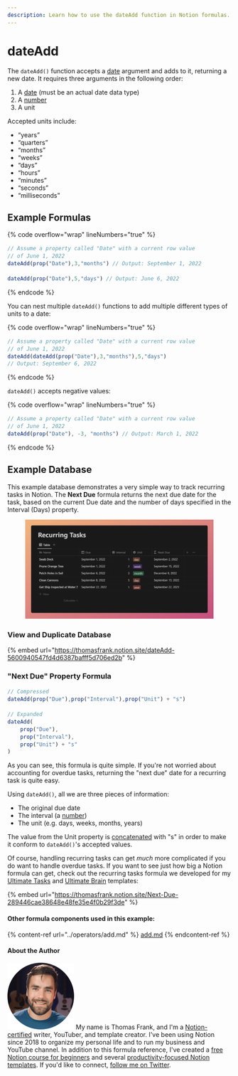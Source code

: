 ```yaml
---
description: Learn how to use the dateAdd function in Notion formulas.
---
```


# dateAdd

The `dateAdd()` function accepts a [date](../../formula-basics/data-types/date-data-type.md) argument and adds to it, returning a new date. It requires three arguments in the following order:

1. A [date](../../formula-basics/data-types/date-data-type.md) (must be an actual date data type)
2. A [number](../../formula-basics/data-types/number.md)
3. A unit

Accepted units include:

* “years”
* “quarters”
* “months”
* “weeks”
* “days”
* “hours”
* “minutes”
* “seconds”
* “milliseconds”

## Example Formulas

{% code overflow="wrap" lineNumbers="true" %}
```jsx
// Assume a property called "Date" with a current row value
// of June 1, 2022
dateAdd(prop("Date"),3,"months") // Output: September 1, 2022

dateAdd(prop("Date"),5,"days") // Output: June 6, 2022
```
{% endcode %}

You can nest multiple `dateAdd()` functions to add multiple different types of units to a date:

{% code overflow="wrap" lineNumbers="true" %}
```jsx
// Assume a property called "Date" with a current row value
// of June 1, 2022
dateAdd(dateAdd(prop("Date"),3,"months"),5,"days") 
// Output: September 6, 2022
```
{% endcode %}

`dateAdd()` accepts negative values:

{% code overflow="wrap" lineNumbers="true" %}
```jsx
// Assume a property called "Date" with a current row value
// of June 1, 2022
dateAdd(prop("Date"), -3, "months") // Output: March 1, 2022
```
{% endcode %}

## Example Database

This example database demonstrates a very simple way to track recurring tasks in Notion. The **Next Due** formula returns the next due date for the task, based on the current Due date and the number of days specified in the Interval (Days) property.

<figure><img src="../../.gitbook/assets/dateAdd Function - Notion Formulas.png" alt=""><figcaption></figcaption></figure>

### View and Duplicate Database

{% embed url="https://thomasfrank.notion.site/dateAdd-5600940547fd4d6387bafff5d706ed2b" %}

### "Next Due" Property Formula

```jsx
// Compressed
dateAdd(prop("Due"),prop("Interval"),prop("Unit") + "s")

// Expanded
dateAdd(
    prop("Due"),
    prop("Interval"),
    prop("Unit") + "s"
)
```

As you can see, this formula is quite simple. If you're not worried about accounting for overdue tasks, returning the "next due" date for a recurring task is quite easy.

Using `dateAdd()`, all we are three pieces of information:

* The original due date
* The interval (a [number](../../formula-basics/data-types/number.md))
* The unit (e.g. days, weeks, months, years)

The value from the Unit property is [concatenated](concat.md) with "s" in order to make it conform to `dateAdd()`'s accepted values.

Of course, handling recurring tasks can get _much_ more complicated if you do want to handle overdue tasks. If you want to see just how big a Notion formula can get, check out the recurring tasks formula we developed for my [Ultimate Tasks](https://thomasjfrank.com/templates/task-and-project-notion-template/) and [Ultimate Brain](https://thomasjfrank.com/brain/) templates:

{% embed url="https://thomasfrank.notion.site/Next-Due-289446cae38648e48fe35e4f0b29f3de" %}

#### Other formula components used in this example:

{% content-ref url="../operators/add.md" %}
[add.md](../operators/add.md)
{% endcontent-ref %}

#### About the Author

<img src="../../.gitbook/assets/Notion Fundamentals with Thomas Frank - Avatar 2021 compressed (1).png" alt="" data-size="line"> My name is Thomas Frank, and I'm a [Notion-certified](https://www.credly.com/badges/95fae13a-17bf-4b4a-a3d2-d58c8a3e6a2a/public\_url) writer, YouTuber, and template creator. I've been using Notion since 2018 to organize my personal life and to run my business and YouTube channel. In addition to this formula reference, I've created a [free Notion course for beginners](https://thomasjfrank.com/fundamentals/) and several [productivity-focused Notion templates](https://thomasjfrank.com/templates/). If you'd like to connect, [follow me on Twitter](https://twitter.com/TomFrankly).
